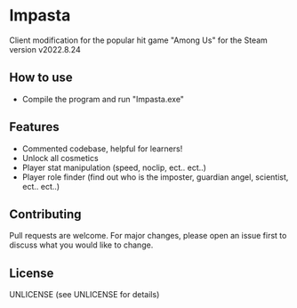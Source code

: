 # Impasta
Client modification for the popular hit game "Among Us" for the Steam version v2022.8.24
## How to use
* Compile the program and run "Impasta.exe"
## Features
* Commented codebase, helpful for learners!
* Unlock all cosmetics
* Player stat manipulation (speed, noclip, ect.. ect..)
* Player role finder (find out who is the imposter, guardian angel, scientist, ect.. ect..)
## Contributing
Pull requests are welcome. For major changes, please open an issue first to discuss what you would like to change.
## License
UNLICENSE (see UNLICENSE for details)
